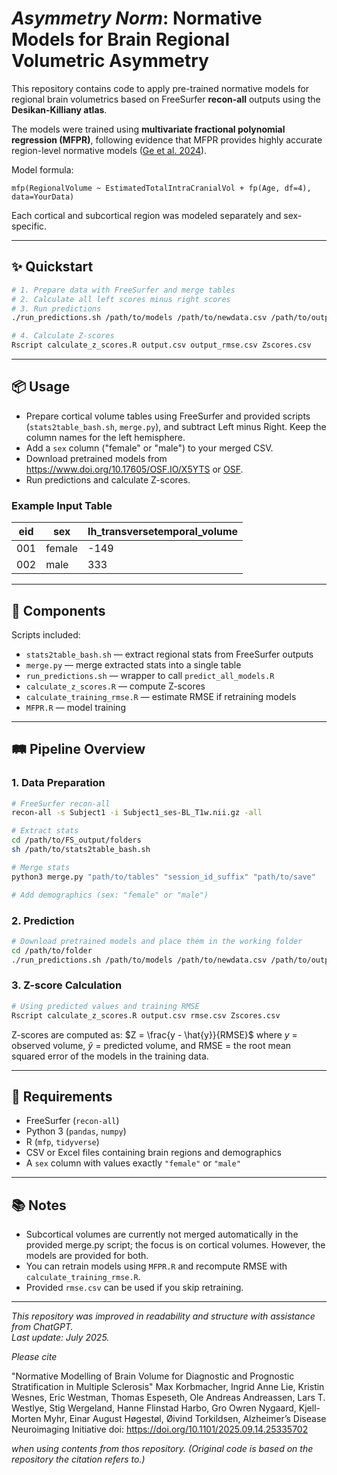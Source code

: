 # _Asymmetry Norm_: Normative Models for Brain Regional Volumetric Asymmetry

This repository contains code to apply pre-trained normative models for regional brain volumetrics based on FreeSurfer **recon-all** outputs using the **Desikan-Killiany atlas**.

The models were trained using **multivariate fractional polynomial regression (MFPR)**, following evidence that MFPR provides highly accurate region-level normative models ([Ge et al. 2024](https://doi.org/10.1016/s2589-7500(23)00250-9)).

Model formula:
```
mfp(RegionalVolume ~ EstimatedTotalIntraCranialVol + fp(Age, df=4), data=YourData)
```
Each cortical and subcortical region was modeled separately and sex-specific.

---

## ✨ Quickstart

```bash
# 1. Prepare data with FreeSurfer and merge tables
# 2. Calculate all left scores minus right scores
# 3. Run predictions
./run_predictions.sh /path/to/models /path/to/newdata.csv /path/to/output.csv

# 4. Calculate Z-scores
Rscript calculate_z_scores.R output.csv output_rmse.csv Zscores.csv
```


---

## 📦 Usage

- Prepare cortical volume tables using FreeSurfer and provided scripts (`stats2table_bash.sh`, `merge.py`), and subtract Left minus Right. Keep the column names for the left hemisphere.
- Add a `sex` column ("female" or "male") to your merged CSV.
- Download pretrained models from https://www.doi.org/10.17605/OSF.IO/X5YTS or [OSF](https://osf.io/x5yts/).
- Run predictions and calculate Z-scores.

### Example Input Table

| eid | sex    | lh_transversetemporal_volume | 
|-----|--------|------------------------------|
| 001 | female | -149                         |
| 002 | male   | 333                          |

---

## 🔎 Components

Scripts included:
- `stats2table_bash.sh` — extract regional stats from FreeSurfer outputs
- `merge.py` — merge extracted stats into a single table
- `run_predictions.sh` — wrapper to call `predict_all_models.R`
- `calculate_z_scores.R` — compute Z-scores
- `calculate_training_rmse.R` — estimate RMSE if retraining models
- `MFPR.R` — model training

---

## 🛤️ Pipeline Overview

### 1. Data Preparation
```bash
# FreeSurfer recon-all
recon-all -s Subject1 -i Subject1_ses-BL_T1w.nii.gz -all

# Extract stats
cd /path/to/FS_output/folders
sh /path/to/stats2table_bash.sh

# Merge stats
python3 merge.py "path/to/tables" "session_id_suffix" "path/to/save"

# Add demographics (sex: "female" or "male")
```

### 2. Prediction
```bash
# Download pretrained models and place them in the working folder
cd /path/to/folder
./run_predictions.sh /path/to/models /path/to/newdata.csv /path/to/output.csv
```

### 3. Z-score Calculation
```bash
# Using predicted values and training RMSE
Rscript calculate_z_scores.R output.csv rmse.csv Zscores.csv
```
Z-scores are computed as:
$Z = \frac{y - \hat{y}}{RMSE}$
where $y$ = observed volume, $\hat{y}$ = predicted volume, and RMSE = the root mean squared error of the models in the training data.

---

## 🧩 Requirements

- FreeSurfer (`recon-all`)
- Python 3 (`pandas`, `numpy`)
- R (`mfp`, `tidyverse`)
- CSV or Excel files containing brain regions and demographics
- A `sex` column with values exactly `"female"` or `"male"`

---

## 📚 Notes

- Subcortical volumes are currently not merged automatically in the provided merge.py script; the focus is on cortical volumes. However, the models are provided for both.
- You can retrain models using `MFPR.R` and recompute RMSE with `calculate_training_rmse.R`.
- Provided `rmse.csv` can be used if you skip retraining.

---

_This repository was improved in readability and structure with assistance from ChatGPT._  
_Last update: July 2025._

_Please cite_  

"Normative Modelling of Brain Volume for Diagnostic and Prognostic Stratification in Multiple Sclerosis" Max Korbmacher, Ingrid Anne Lie, Kristin Wesnes, Eric Westman, Thomas Espeseth, Ole Andreas Andreassen, Lars T. Westlye, Stig Wergeland, Hanne Flinstad Harbo, Gro Owren Nygaard, Kjell-Morten Myhr, Einar August Høgestøl, Øivind Torkildsen, Alzheimer’s Disease Neuroimaging Initiative doi: https://doi.org/10.1101/2025.09.14.25335702

_when using contents from thos repository. (Original code is based on the repository the citation refers to.)_
